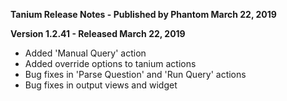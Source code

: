 **Tanium Release Notes - Published by Phantom March 22, 2019**


**Version 1.2.41 - Released March 22, 2019**

* Added 'Manual Query' action
* Added override options to tanium actions
* Bug fixes in 'Parse Question' and 'Run Query' actions
* Bug fixes in output views and widget
